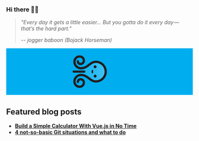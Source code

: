 ### Hi there 👋🏿
> *"Every day it gets a little easier… But you gotta do it every day — that’s the hard part."*
>
>  *-- jogger baboon (Bojack Horseman)*

[![keep-swimming](keep-swimming.gif)](https://sowusu.github.io/about/)

## Featured blog posts

* **[Build a Simple Calculator With Vue.js in No Time](https://medium.com/better-programming/how-i-built-a-simple-calculator-with-vue-in-no-time-210b215a16eb)**
* **[4 not-so-basic Git situations and what to do](https://medium.com/swlh/4-not-so-basic-git-situations-and-what-to-do-d5af297b2341)**

<!--
**sowusu/sowusu** is a ✨ _special_ ✨ repository because its `README.md` (this file) appears on your GitHub profile.

Here are some ideas to get you started:

- 🔭 I’m currently working on ...
- 🌱 I’m currently learning ...
- 👯 I’m looking to collaborate on ...
- 🤔 I’m looking for help with ...
- 💬 Ask me about ...
- 📫 How to reach me: ...
- 😄 Pronouns: ...
- ⚡ Fun fact: ...
-->
